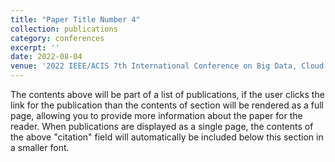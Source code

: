 ```yaml
---
title: "Paper Title Number 4"
collection: publications
category: conferences
excerpt: ''
date: 2022-08-04
venue: '2022 IEEE/ACIS 7th International Conference on Big Data, Cloud Computing, and Data Science'
---
```


The contents above will be part of a list of publications, if the user clicks the link for the publication than the contents of section will be rendered as a full page, allowing you to provide more information about the paper for the reader. When publications are displayed as a single page, the contents of the above "citation" field will automatically be included below this section in a smaller font.
